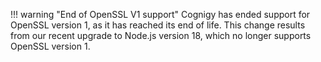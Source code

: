 !!! warning "End of OpenSSL V1 support"
    Cognigy has ended support for OpenSSL version 1, as it has reached its end of life. This change results from our recent upgrade to Node.js version 18, which no longer supports OpenSSL version 1.